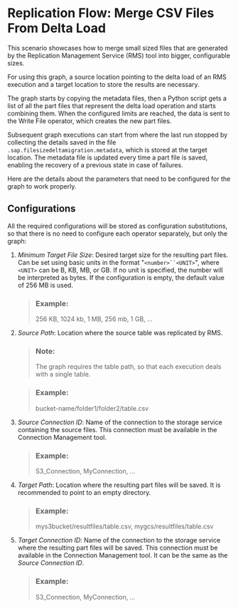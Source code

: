 <!-- loio985e431f8c0340a7b1149e997cc01bfc -->

# Replication Flow: Merge CSV Files From Delta Load

This scenario showcases how to merge small sized files that are generated by the Replication Management Service \(RMS\) tool into bigger, configurable sizes.



For using this graph, a source location pointing to the delta load of an RMS execution and a target location to store the results are necessary.

The graph starts by copying the metadata files, then a Python script gets a list of all the part files that represent the delta load operation and starts combining them. When the configured limits are reached, the data is sent to the Write File operator, which creates the new part files.

Subsequent graph executions can start from where the last run stopped by collecting the details saved in the file `.sap.filesizedeltamigration.metadata`, which is stored at the target location. The metadata file is updated every time a part file is saved, enabling the recovery of a previous state in case of failures.

Here are the details about the parameters that need to be configured for the graph to work properly.



<a name="loio985e431f8c0340a7b1149e997cc01bfc__section_xfg_k4d_ntb"/>

## Configurations

All the required configurations will be stored as configuration substitutions, so that there is no need to configure each operator separately, but only the graph:

1.  *Minimum Target File Size*: Desired target size for the resulting part files. Can be set using basic units in the format "`<number>``<UNIT>`", where `<UNIT>` can be B, KB, MB, or GB. If no unit is specified, the number will be interpreted as bytes. If the configuration is empty, the default value of 256 MB is used.

    > ### Example:  
    > 256 KB, 1024 kb, 1 MB, 256 mb, 1 GB, ...

2.  *Source Path*: Location where the source table was replicated by RMS.

    > ### Note:  
    > The graph requires the table path, so that each execution deals with a single table.

    > ### Example:  
    > bucket-name/folder1/folder2/table.csv

3.  *Source Connection ID*: Name of the connection to the storage service containing the source files. This connection must be available in the Connection Management tool.

    > ### Example:  
    > S3\_Connection, MyConnection, ...

4.  *Target Path*: Location where the resulting part files will be saved. It is recommended to point to an empty directory.

    > ### Example:  
    > mys3bucket/resultfiles/table.csv, mygcs/resultfiles/table.csv

5.  *Target Connection ID*: Name of the connection to the storage service where the resulting part files will be saved. This connection must be available in the Connection Management tool. It can be the same as the *Source Connection ID*.

    > ### Example:  
    > S3\_Connection, MyConnection, ...


